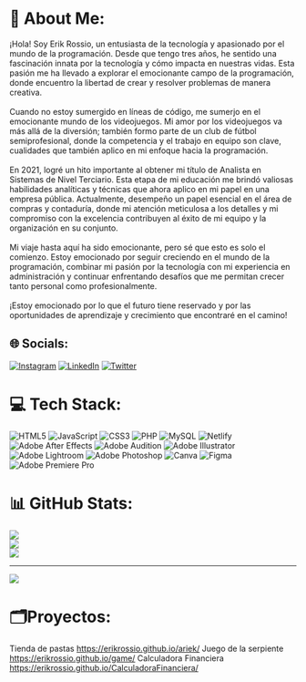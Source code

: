 # 💫 About Me:
¡Hola! Soy Erik Rossio, un entusiasta de la tecnología y apasionado por el mundo de la programación. Desde que tengo tres años, he sentido una fascinación innata por la tecnología y cómo impacta en nuestras vidas. Esta pasión me ha llevado a explorar el emocionante campo de la programación, donde encuentro la libertad de crear y resolver problemas de manera creativa.<br><br>Cuando no estoy sumergido en líneas de código, me sumerjo en el emocionante mundo de los videojuegos. Mi amor por los videojuegos va más allá de la diversión; también formo parte de un club de fútbol semiprofesional, donde la competencia y el trabajo en equipo son clave, cualidades que también aplico en mi enfoque hacia la programación.<br><br>En 2021, logré un hito importante al obtener mi título de Analista en Sistemas de Nivel Terciario. Esta etapa de mi educación me brindó valiosas habilidades analíticas y técnicas que ahora aplico en mi papel en una empresa pública. Actualmente, desempeño un papel esencial en el área de compras y contaduría, donde mi atención meticulosa a los detalles y mi compromiso con la excelencia contribuyen al éxito de mi equipo y la organización en su conjunto.<br><br>Mi viaje hasta aquí ha sido emocionante, pero sé que esto es solo el comienzo. Estoy emocionado por seguir creciendo en el mundo de la programación, combinar mi pasión por la tecnología con mi experiencia en administración y continuar enfrentando desafíos que me permitan crecer tanto personal como profesionalmente.<br><br>¡Estoy emocionado por lo que el futuro tiene reservado y por las oportunidades de aprendizaje y crecimiento que encontraré en el camino!


## 🌐 Socials:
[![Instagram](https://img.shields.io/badge/Instagram-%23E4405F.svg?logo=Instagram&logoColor=white)](https://instagram.com/erikrossio) [![LinkedIn](https://img.shields.io/badge/LinkedIn-%230077B5.svg?logo=linkedin&logoColor=white)](https://linkedin.com/in/erikrossio) [![Twitter](https://img.shields.io/badge/Twitter-%231DA1F2.svg?logo=Twitter&logoColor=white)](https://twitter.com/rossioerik) 

# 💻 Tech Stack:
![HTML5](https://img.shields.io/badge/html5-%23E34F26.svg?style=for-the-badge&logo=html5&logoColor=white) ![JavaScript](https://img.shields.io/badge/javascript-%23323330.svg?style=for-the-badge&logo=javascript&logoColor=%23F7DF1E) ![CSS3](https://img.shields.io/badge/css3-%231572B6.svg?style=for-the-badge&logo=css3&logoColor=white) ![PHP](https://img.shields.io/badge/php-%23777BB4.svg?style=for-the-badge&logo=php&logoColor=white) ![MySQL](https://img.shields.io/badge/mysql-%2300f.svg?style=for-the-badge&logo=mysql&logoColor=white) ![Netlify](https://img.shields.io/badge/netlify-%23000000.svg?style=for-the-badge&logo=netlify&logoColor=#00C7B7) ![Adobe After Effects](https://img.shields.io/badge/Adobe%20After%20Effects-9999FF.svg?style=for-the-badge&logo=Adobe%20After%20Effects&logoColor=white) ![Adobe Audition](https://img.shields.io/badge/Adobe%20Audition-9999FF.svg?style=for-the-badge&logo=Adobe%20Audition&logoColor=white) ![Adobe Illustrator](https://img.shields.io/badge/adobeillustrator-%23FF9A00.svg?style=for-the-badge&logo=adobeillustrator&logoColor=white) ![Adobe Lightroom](https://img.shields.io/badge/Adobe%20Lightroom-31A8FF.svg?style=for-the-badge&logo=Adobe%20Lightroom&logoColor=white) ![Adobe Photoshop](https://img.shields.io/badge/adobephotoshop-%2331A8FF.svg?style=for-the-badge&logo=adobephotoshop&logoColor=white) ![Canva](https://img.shields.io/badge/Canva-%2300C4CC.svg?style=for-the-badge&logo=Canva&logoColor=white) 	![Figma](https://img.shields.io/badge/figma-%23F24E1E.svg?style=for-the-badge&logo=figma&logoColor=white) ![Adobe Premiere Pro](https://img.shields.io/badge/Adobe%20Premiere%20Pro-9999FF.svg?style=for-the-badge&logo=Adobe%20Premiere%20Pro&logoColor=white)
# 📊 GitHub Stats:
![](https://github-readme-stats.vercel.app/api?username=ErikRossio&theme=jolly&hide_border=false&include_all_commits=false&count_private=false)<br/>
![](https://github-readme-streak-stats.herokuapp.com/?user=ErikRossio&theme=jolly&hide_border=false)<br/>
![](https://github-readme-stats.vercel.app/api/top-langs/?username=ErikRossio&theme=jolly&hide_border=false&include_all_commits=false&count_private=false&layout=compact)

---
[![](https://visitcount.itsvg.in/api?id=ErikRossio&icon=0&color=0)](https://visitcount.itsvg.in)

<!-- Proudly created with GPRM ( https://gprm.itsvg.in ) -->
# 🗂️Proyectos: 
Tienda de pastas https://erikrossio.github.io/ariek/ 
Juego de la serpiente https://erikrossio.github.io/game/
Calculadora Financiera https://erikrossio.github.io/CalculadoraFinanciera/
